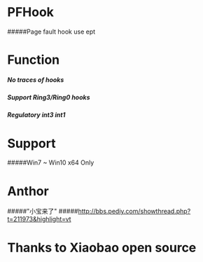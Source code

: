 # PFHook
#####Page fault hook use ept

# Function
##### No traces of hooks
##### Support Ring3/Ring0 hooks
##### Regulatory int3 int1

# Support
#####Win7 ~ Win10 x64 Only

# Anthor
#####"小宝来了" 
#####http://bbs.pediy.com/showthread.php?t=211973&highlight=vt

# Thanks to Xiaobao open source
